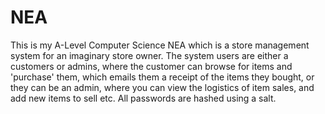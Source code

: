 # NEA
This is my A-Level Computer Science NEA which is a store management system for an imaginary store owner. The system users are either a customers or admins, where the customer can browse for items and 'purchase' them, which emails them a receipt of the items they bought, or they can be an admin, where you can view the logistics of item sales, and add new items to sell etc. All passwords are hashed using a salt.
